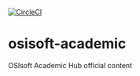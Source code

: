[![CircleCI](https://circleci.com/github/cfoisy-osisoft/academic-hub.svg?style=svg&circle-token=fa23649df6cea73a7665de9d600d30a8a7fa5804)](https://circleci.com/github/cfoisy-osisoft/academic-hub.svg?style=svg&circle-token=fa23649df6cea73a7665de9d600d30a8a7fa5804)

# osisoft-academic
OSIsoft Academic Hub official content 
